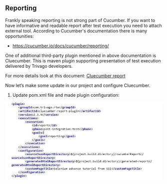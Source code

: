 ## Reporting

Frankly speaking reporting is not strong part of Cucumber. If you want to have informative and readable report after test execution you need to attach external tool. According to Cucumber's documentation there is many opportunities:  

*  https://cucumber.io/docs/cucumber/reporting/

One of additional third-party plugin mentioned in above documentation is Cluecumber.
This is maven plugin supporting presentation of test execution delivered by Trivago developers.

For more details look at this document:
[Cluecumber report](https://tech.trivago.com/2017/11/16/cluecumber-report-maven-plugin-for-cucumber-test-reporting/)


Now let’s make some update in our project and configure Cluecumber.

1. Update pom.xml file and made plugin configuration:

![report](./img/bdd/pom.jpg)





